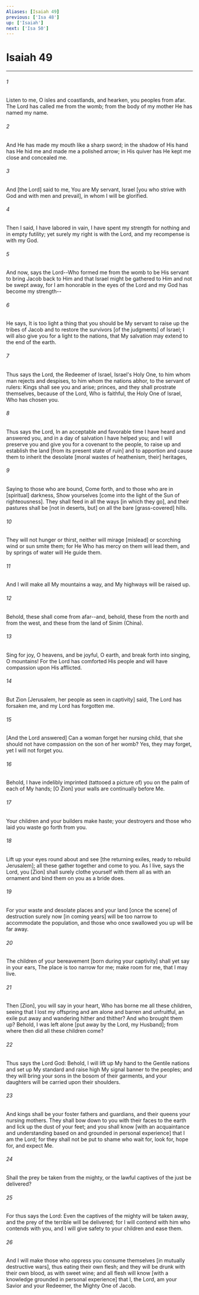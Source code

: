 ```yaml
---
Aliases: [Isaiah 49]
previous: ['Isa 48']
up: ['Isaiah']
next: ['Isa 50']
---
```

# Isaiah 49

***














###### 1 






Listen to me, O isles and coastlands, and hearken, you peoples from afar. The Lord has called me from the womb; from the body of my mother He has named my name. 













###### 2 






And He has made my mouth like a sharp sword; in the shadow of His hand has He hid me and made me a polished arrow; in His quiver has He kept me close and concealed me. 













###### 3 






And [the Lord] said to me, You are My servant, Israel [you who strive with God and with men and prevail], in whom I will be glorified. 













###### 4 






Then I said, I have labored in vain, I have spent my strength for nothing and in empty futility; yet surely my right is with the Lord, and my recompense is with my God. 













###### 5 






And now, says the Lord--Who formed me from the womb to be His servant to bring Jacob back to Him and that Israel might be gathered to Him and not be swept away, for I am honorable in the eyes of the Lord and my God has become my strength-- 













###### 6 






He says, It is too light a thing that you should be My servant to raise up the tribes of Jacob and to restore the survivors [of the judgments] of Israel; I will also give you for a light to the nations, that My salvation may extend to the end of the earth. 













###### 7 






Thus says the Lord, the Redeemer of Israel, Israel's Holy One, to him whom man rejects and despises, to him whom the nations abhor, to the servant of rulers: Kings shall see you and arise; princes, and they shall prostrate themselves, because of the Lord, Who is faithful, the Holy One of Israel, Who has chosen you. 













###### 8 






Thus says the Lord, In an acceptable and favorable time I have heard and answered you, and in a day of salvation I have helped you; and I will preserve you and give you for a covenant to the people, to raise up and establish the land [from its present state of ruin] and to apportion and cause them to inherit the desolate [moral wastes of heathenism, their] heritages, 













###### 9 






Saying to those who are bound, Come forth, and to those who are in [spiritual] darkness, Show yourselves [come into the light of the Sun of righteousness]. They shall feed in all the ways [in which they go], and their pastures shall be [not in deserts, but] on all the bare [grass-covered] hills. 













###### 10 






They will not hunger or thirst, neither will mirage [mislead] or scorching wind or sun smite them; for He Who has mercy on them will lead them, and by springs of water will He guide them. 













###### 11 






And I will make all My mountains a way, and My highways will be raised up. 













###### 12 






Behold, these shall come from afar--and, behold, these from the north and from the west, and these from the land of Sinim (China). 













###### 13 






Sing for joy, O heavens, and be joyful, O earth, and break forth into singing, O mountains! For the Lord has comforted His people and will have compassion upon His afflicted. 













###### 14 






But Zion [Jerusalem, her people as seen in captivity] said, The Lord has forsaken me, and my Lord has forgotten me. 













###### 15 






[And the Lord answered] Can a woman forget her nursing child, that she should not have compassion on the son of her womb? Yes, they may forget, yet I will not forget you. 













###### 16 






Behold, I have indelibly imprinted (tattooed a picture of) you on the palm of each of My hands; [O Zion] your walls are continually before Me. 













###### 17 






Your children and your builders make haste; your destroyers and those who laid you waste go forth from you. 













###### 18 






Lift up your eyes round about and see [the returning exiles, ready to rebuild Jerusalem]; all these gather together and come to you. As I live, says the Lord, you [Zion] shall surely clothe yourself with them all as with an ornament and bind them on you as a bride does. 













###### 19 






For your waste and desolate places and your land [once the scene] of destruction surely now [in coming years] will be too narrow to accommodate the population, and those who once swallowed you up will be far away. 













###### 20 






The children of your bereavement [born during your captivity] shall yet say in your ears, The place is too narrow for me; make room for me, that I may live. 













###### 21 






Then [Zion], you will say in your heart, Who has borne me all these children, seeing that I lost my offspring and am alone and barren and unfruitful, an exile put away and wandering hither and thither? And who brought them up? Behold, I was left alone [put away by the Lord, my Husband]; from where then did all these children come? 













###### 22 






Thus says the Lord God: Behold, I will lift up My hand to the Gentile nations and set up My standard and raise high My signal banner to the peoples; and they will bring your sons in the bosom of their garments, and your daughters will be carried upon their shoulders. 













###### 23 






And kings shall be your foster fathers and guardians, and their queens your nursing mothers. They shall bow down to you with their faces to the earth and lick up the dust of your feet; and you shall know [with an acquaintance and understanding based on and grounded in personal experience] that I am the Lord; for they shall not be put to shame who wait for, look for, hope for, and expect Me. 













###### 24 






Shall the prey be taken from the mighty, or the lawful captives of the just be delivered? 













###### 25 






For thus says the Lord: Even the captives of the mighty will be taken away, and the prey of the terrible will be delivered; for I will contend with him who contends with you, and I will give safety to your children and ease them. 













###### 26 






And I will make those who oppress you consume themselves [in mutually destructive wars], thus eating their own flesh; and they will be drunk with their own blood, as with sweet wine; and all flesh will know [with a knowledge grounded in personal experience] that I, the Lord, am your Savior and your Redeemer, the Mighty One of Jacob.
